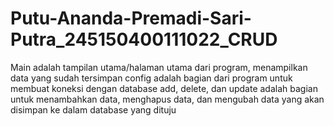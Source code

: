 # Putu-Ananda-Premadi-Sari-Putra_245150400111022_CRUD
Main adalah tampilan utama/halaman utama dari program, menampilkan data yang sudah tersimpan
config adalah bagian dari program untuk membuat koneksi dengan database
add, delete, dan update adalah bagian untuk menambahkan data, menghapus data, dan mengubah data yang akan disimpan ke dalam database yang dituju
